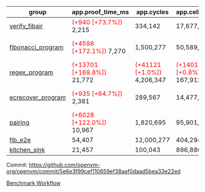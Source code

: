 | group | app.proof_time_ms | app.cycles | app.cells_used | leaf.proof_time_ms | leaf.cycles | leaf.cells_used |
| -- | -- | -- | -- | -- | -- | -- |
| [verify_fibair](https://github.com/openvm-org/openvm/blob/benchmark-results/benchmarks-dispatch/refs/heads/fix/micro_benchmarks/verify_fibair-5e6e3f99cef110659ef38aaf0daad5bea33e22ed.md) |<span style='color: red'>(+940 [+73.7%])</span> 2,215 |  334,142 |  17,677,298 |- | - | - |
| [fibonacci_program](https://github.com/openvm-org/openvm/blob/benchmark-results/benchmarks-dispatch/refs/heads/fix/micro_benchmarks/fibonacci-5e6e3f99cef110659ef38aaf0daad5bea33e22ed.md) |<span style='color: red'>(+4598 [+172.1%])</span> 7,270 |  1,500,277 |  50,589,567 |<span style='color: red'>(+4170 [+109.9%])</span> 7,966 | <span style='color: red'>(+50667 [+4.0%])</span> 1,313,982 | <span style='color: red'>(+304260 [+0.4%])</span> 70,588,076 |
| [regex_program](https://github.com/openvm-org/openvm/blob/benchmark-results/benchmarks-dispatch/refs/heads/fix/micro_benchmarks/regex-5e6e3f99cef110659ef38aaf0daad5bea33e22ed.md) |<span style='color: red'>(+13701 [+169.8%])</span> 21,772 | <span style='color: red'>(+41121 [+1.0%])</span> 4,206,347 | <span style='color: red'>(+1401618 [+0.8%])</span> 167,912,770 |<span style='color: red'>(+13068 [+89.5%])</span> 27,668 | <span style='color: red'>(+123350 [+3.1%])</span> 4,105,310 | <span style='color: red'>(+581861 [+0.2%])</span> 305,137,111 |
| [ecrecover_program](https://github.com/openvm-org/openvm/blob/benchmark-results/benchmarks-dispatch/refs/heads/fix/micro_benchmarks/ecrecover-5e6e3f99cef110659ef38aaf0daad5bea33e22ed.md) |<span style='color: red'>(+935 [+64.7%])</span> 2,381 |  289,567 |  14,477,516 |<span style='color: red'>(+9593 [+74.9%])</span> 22,401 | <span style='color: red'>(+82389 [+2.8%])</span> 3,071,011 | <span style='color: red'>(+375107 [+0.2%])</span> 244,628,577 |
| [pairing](https://github.com/openvm-org/openvm/blob/benchmark-results/benchmarks-dispatch/refs/heads/fix/micro_benchmarks/pairing-5e6e3f99cef110659ef38aaf0daad5bea33e22ed.md) |<span style='color: red'>(+6028 [+122.0%])</span> 10,967 |  1,820,695 |  95,901,985 |<span style='color: red'>(+10660 [+75.0%])</span> 24,879 | <span style='color: red'>(+84660 [+2.6%])</span> 3,352,066 | <span style='color: red'>(+508176 [+0.2%])</span> 274,364,892 |
| [fib_e2e](https://github.com/openvm-org/openvm/blob/benchmark-results/benchmarks-dispatch/refs/heads/fix/micro_benchmarks/fib_e2e-5e6e3f99cef110659ef38aaf0daad5bea33e22ed.md) | 54,407 |  12,000,277 |  404,294,535 | 48,607 |  8,005,961 |  433,820,469 |
| [kitchen_sink](https://github.com/openvm-org/openvm/blob/benchmark-results/benchmarks-dispatch/refs/heads/fix/micro_benchmarks/kitchen_sink-5e6e3f99cef110659ef38aaf0daad5bea33e22ed.md) | 21,457 |  100,043 |  896,886,729 | 76,092 |  10,734,025 |  928,955,212 |


Commit: https://github.com/openvm-org/openvm/commit/5e6e3f99cef110659ef38aaf0daad5bea33e22ed

[Benchmark Workflow](https://github.com/openvm-org/openvm/actions/runs/14648915430)
